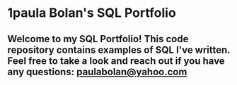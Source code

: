 # 1paula Bolan's SQL Portfolio

## Welcome to my SQL Portfolio! This code repository contains examples of SQL I've written. Feel free to take a look and reach out if you have any questions: paulabolan@yahoo.com
